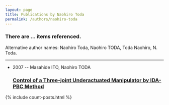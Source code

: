 ```yaml
---
layout: page
title: Publications by Naohiro Toda
permalink: /authors/naohiro-toda
---
```


<h3 id="number-posts">There are ... items referenced.</h3>
<p id='info-authors'>Alternative author names: Naohiro Toda, Naohiro TODA, Toda Naohiro, N. Toda.</p>
<hr />
<ul class="post-list">
<li><span class='post-meta'>2007 -- Masahide ITO, Naohiro TODA</span><h3><a class='post-link' href="{{ site.baseurl }}/control-of-a-three-joint-underactuated-manipulator-by-ida-pbc-method">Control of a Three-joint Underactuated Manipulator by IDA-PBC Method</a></h3></li>

</ul>
{% include count-posts.html %}
